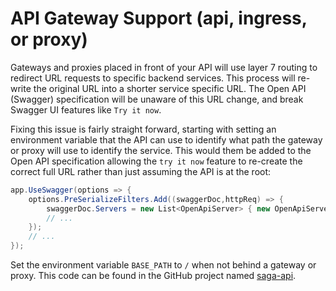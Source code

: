 # API Gateway Support (api, ingress, or proxy)

Gateways and proxies placed in front of your API will use layer 7 routing to redirect URL requests to specific backend services.  This process will re-write the original URL into a shorter service specific URL.  The Open API (Swagger) specification will be unaware of this URL change, and break Swagger UI features like `Try it now`.

Fixing this issue is fairly straight forward, starting with setting an environment variable that the API can use to identify what path the gateway or proxy will use to identify the service.  This would them be added to the Open API specification allowing the `try it now` feature to re-create the correct full URL rather than just assuming the API is at the root:

```cs
app.UseSwagger(options => {
    options.PreSerializeFilters.Add((swaggerDoc,httpReq) => {
        swaggerDoc.Servers = new List<OpenApiServer> { new OpenApiServer { Url = $"https://{httpReq.Host.Value}{Environment.GetEnvironmentVariable("BASE_PATH")}" } };
        // ...
    });
    // ...
});
```

Set the environment variable `BASE_PATH` to `/` when not behind a gateway or proxy.  This code can be found in the GitHub project named [saga-api](https://github.com/PaulGilchrist/saga-api).
